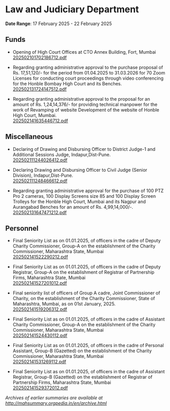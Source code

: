 # Law and Judiciary Department

**Date Range**: 17 February 2025 - 22 February 2025


## Funds
- Opening of High Court Offices at CTO Annex Building, Fort, Mumbai\
  [202502101702186712.pdf](https://gr.maharashtra.gov.in/Site/Upload/Government%20Resolutions/English/202502101702186712.pdf)

- Regarding granting administrative approval to the purchase proposal of Rs. 17,51,120/- for the period from 01.04.2025 to 31.03.2026 for 70 Zoom Licenses for conducting court proceedings through video conferencing for the Honble Bombay High Court and its Benches.\
  [202502131724147512.pdf](https://gr.maharashtra.gov.in/Site/Upload/Government%20Resolutions/English/202502131724147512.pdf)

- Regarding granting administrative approval to the proposal for an amount of Rs. 1,24,14,376/- for providing technical manpower for the work of Revamping of website Development of the website of Honble High Court, Mumbai.\
  [202502141635446712.pdf](https://gr.maharashtra.gov.in/Site/Upload/Government%20Resolutions/English/202502141635446712.pdf)

## Miscellaneous
- Declaring of Drawing and Disbursing Officer to District Judge-1 and Additional Sessions Judge, Indapur,Dist-Pune.\
  [202502111244026412.pdf](https://gr.maharashtra.gov.in/Site/Upload/Government%20Resolutions/English/202502111244026412.pdf)

- Declaring Drawing and Disbursing Officer to Civil Judge (Senior Division), Indapur,Dist-Pune.\
  [202502111248466612.pdf](https://gr.maharashtra.gov.in/Site/Upload/Government%20Resolutions/English/202502111248466612.pdf)

- Regarding granting administrative approval for the purchase of 100 PTZ Pro 2 cameras, 100 Display Screens size 85 and 100 Display Screen Trolleys for the Honble High Court, Mumbai and its Nagpur and Aurangabad Benches for an amount of Rs. 4,99,14,000/-.\
  [202502131647471212.pdf](https://gr.maharashtra.gov.in/Site/Upload/Government%20Resolutions/English/202502131647471212.pdf)

## Personnel
- Final Seniority List as on 01.01.2025, of officers in the cadre of Deputy Charity Commissioner, Group-A on the establishment of the Charity Commissioner, Maharashtra State, Mumbai\
  [202502141522290212.pdf](https://gr.maharashtra.gov.in/Site/Upload/Government%20Resolutions/English/202502141522290212.pdf)

- Final Seniority List as on 01.01.2025,  of officers in the cadre of Deputy Registrar, Group-A on the establishment of Registrar of Partnership Firms, Maharashtra State, Mumbai\
  [202502141527201012.pdf](https://gr.maharashtra.gov.in/Site/Upload/Government%20Resolutions/English/202502141527201012.pdf)

- Final seniority list of officers of Group A cadre, Joint Commissioner of Charity, on the establishment of the Charity Commissioner, State of Maharashtra, Mumbai, as on 01st January, 2025.\
  [202502141519206312.pdf](https://gr.maharashtra.gov.in/Site/Upload/Government%20Resolutions/English/202502141519206312.pdf)

- Final Seniority List as on 01.01.2025,  of officers in the cadre of Assistant Charity Commissioner, Group-A on the establishment of the Charity Commissioner, Maharashtra State, Mumbai\
  [202502141524430112.pdf](https://gr.maharashtra.gov.in/Site/Upload/Government%20Resolutions/English/202502141524430112.pdf)

- Final Seniority List as on 01.01.2025,  of officers in the cadre of Personal Assistant, Group-B (Gazetted) on the establishment of the Charity Commissioner, Maharashtra State, Mumbai\
  [202502141531269112.pdf](https://gr.maharashtra.gov.in/Site/Upload/Government%20Resolutions/English/202502141531269112.pdf)

- Final Seniority List as on 01.01.2025, of officers in the cadre of Assistant Registrar, Group-B (Gazetted) on the establishment of Registrar of Partnership Firms, Maharashtra State, Mumbai\
  [202502141529372012.pdf](https://gr.maharashtra.gov.in/Site/Upload/Government%20Resolutions/English/202502141529372012.pdf)


*Archives of earlier summaries are available at http://mahsummary.orgpedia.in/en/archive.html*